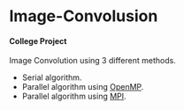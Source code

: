 # Image-Convolusion
#### College Project
Image Convolution using 3 different methods.
- Serial algorithm.
- Parallel algorithm using [OpenMP](https://www.openmp.org/).
- Parallel algorithm using [MPI](https://www.open-mpi.org/).
